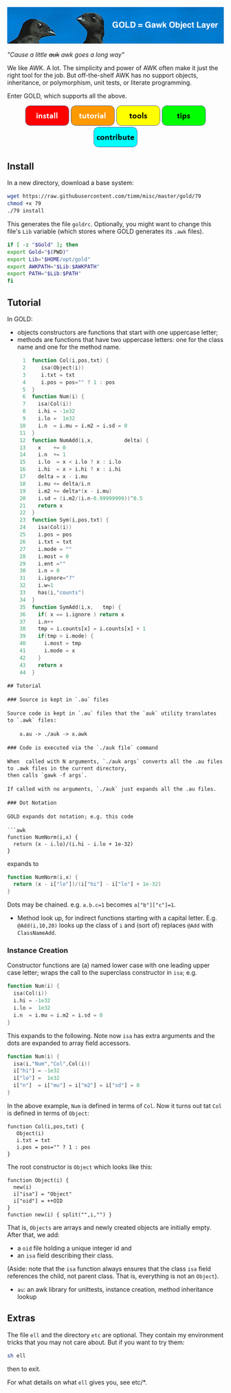 <img src="etc/img/banner.png">

<em>"Cause a little <strike>auk</strike> awk goes a long way"</em>


We like AWK. A lot. The simplicity and power of AWK often make it
just the right tool for the job.  But off-the-shelf AWK has no
support objects, inheritance, or polymorphism, unit tests, or
literate programming.  

Enter GOLD, which supports all the above.

<p align="center">
<a href="#install"><img src="etc/img/button_install.png"></a>
<a href="#tutorial"><img src="etc/img/button_tutorial.png"></a>
<a href="#tools"><img src="etc/img/button_tools.png"></a>
<a href="#tips"><img src="etc/img/button_tips.png"></a>
<a href="#contribute"><img src="etc/img/button_contribute.png"></a>
</p>

## Install

In a new directory, download a base system:

```bash
wget https://raw.githubusercontent.com/timm/misc/master/gold/79
chmod +x 79
./79 install
```

This generates the file `goldrc`. Optionally, you might want
to change this file's `Lib` variable (which 
stores
where GOLD generates its `.awk` files). 

```bash
if [ -z "$Gold" ]; then
export Gold="$(PWD)"
export Lib="$HOME/opt/gold"
export AWKPATH="$Lib:$AWKPATH"
export PATH="$Lib:$PATH"
fi
```

## Tutorial

In GOLD:

- objects constructors are  functions that start with one uppercase letter;
- methods are functions that have two uppercase letters: one for the class name and one for the method name. 
```awk
     1	function Col(i,pos,txt) {
     2	   isa(Object(i))
     3	   i.txt = txt
     4	   i.pos = pos="" ? 1 : pos
     5	}
     6	function Num(i) {
     7	  isa(Col(i))
     8	  i.hi = -1e32
     9	  i.lo =  1e32
    10	  i.n  = i.mu = i.m2 = i.sd = 0
    11	}
    12	function NumAdd(i,x,          delta) {
    13	  x    += 0
    14	  i.n  += 1
    15	  i.lo  = x < i.lo ? x : i.lo
    16	  i.hi  = x > i.hi ? x : i.hi
    17	  delta = x - i.mu
    18	  i.mu += delta/i.n
    19	  i.m2 += delta*(x - i.mu)
    20	  i.sd = (i.m2/(i.n-0.99999999))^0.5
    21	  return x
    22	}
    23	function Sym(i,pos,txt) {
    24	  isa(Col(i))
    25	  i.pos = pos
    26	  i.txt = txt
    27	  i.mode = ""
    28	  i.most = 0
    29	  i.ent =""
    30	  i.n = 0
    31	  i.ignore="?"
    32	  i.w=1
    33	  has(i,"counts")
    34	}
    35	function SymAdd(i,x,   tmp) {
    36	  if( x == i.ignore ) return x
    37	  i.n++
    38	  tmp = i.counts[x] = i.counts[x] + 1
    39	  if(tmp > i.mode) {
    40	    i.most = tmp
    41	    i.mode = x
    42	  }
    43	  return x
    44	}
```

```
## Tutorial 

### Source is kept in `.au` files

Source code is kept in `.au` files that the `auk` utility translates to `.awk` files:

    x.au -> ./auk -> x.awk

### Code is executed via the `./auk file` command

When  called with N arguments, `./auk args` converts all the .au files to .awk files in the current directory, 
then calls `gawk -f args`.

If called with no arguments, `./auk` just expands all the .au files.

### Dot Notation

GOLD expands dot notation; e.g. this code

```awk
function NumNorm(i,x) {
  return (x - i.lo)/(i.hi - i.lo + 1e-32)
}
```

expands to 

```awk
function NumNorm(i,x) {
  return (x - i["lo"])/(i["hi"] - i["lo"] + 1e-32)
}
```

Dots may be chained. e.g.
`a.b.c=1` becomes `a["b"]["c"]=1`.

- Method look up, for indirect functions starting with a capital letter. E.g. `@Add(i,10,20)`
  looks up the class of `i` and (sort of) replaces `@Add` with `ClassNameAdd`.

### Instance Creation

Constructor functions are (a) named lower case with one leading upper case letter;
  wraps the call to the superclass constructor  in `isa`; e.g.

```awk
function Num(i) {
  isa(Col(i))
  i.hi = -1e32
  i.lo =  1e32
  i.n  = i.mu = i.m2 = i.sd = 0
}
```

This expands to the following. Note now `isa` has extra arguments and the dots are expanded
to array field accessors.

```awk
function Num(i) {
  isa(i,"Num","Col",Col(i))
  i["hi"] = -1e32
  i["lo"] =  1e32
  i["n"]  = i["mu"] = i["m2"] = i["sd"] = 0
}
```

In the above example, `Num` is defined in terms of `Col`.  Now it turns out
tat `Col` is defined in terms of `Object`:

```Col
function Col(i,pos,txt) {
   Object(i)
   i.txt = txt
   i.pos = pos="" ? 1 : pos
}
```

The root constructor is `Object` which looks like this:

```
function Object(i) { 
  new(i) 
  i["isa"] = "Object"
  i["oid"] = ++OID 
}
function new(i) { split("",i,"") }
```
That is, `Objects` are arrays and newly created objects are initially empty.
After that, we add:

- a `oid` file holding a unique integer id and 
- an `isa` field describing their class. 

(Aside: note that the `isa` function always ensures that  the class `isa` field references the child, not parent class.
That is, everything is not an `Object`).
 


- `au`: an awk library for unittests, instance creation, method inheritance lookup

## Extras

The file `ell` and the directory `etc` are optional. They contain my environment tricks that you may not care about.  But if you want to try them:

```bash
sh ell
```

then <control-d> to exit.

For what details on what `ell` gives you, see etc/*.
